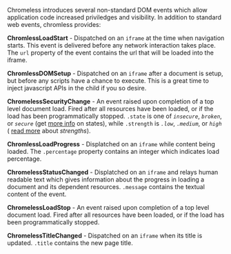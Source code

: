 Chromeless introduces several non-standard DOM events which allow
application code increased priviledges and visibility.  In addition to
standard web events, chromless provides:

**ChromlessLoadStart** - Dispatched on an `iframe` at the time when navigation
starts.  This event is delivered before any network interaction takes place.
The `url` property of the event contains the url that will be loaded into the
iframe.

**ChromlessDOMSetup** - Dispatched on an `iframe` after a document is setup, but
before any scripts have a chance to execute.  This is a great time to inject
javascript APIs in the child if you so desire.

**ChromelessSecurityChange** - An event raised upon completion of a top level document
load.  Fired after all resources have been loaded, or if the load has been
programmatically stopped. `.state` is one of *`insecure`*, *`broken`*, or *`secure`*
(get [more info](https://developer.mozilla.org/en/nsIWebProgressListener#State_Security_Flags)
on states), 
while `.strength` is *`.low`*, *`.medium`*, or *`high`* (
[read more](https://developer.mozilla.org/en/nsIWebProgressListener#Security_Strength_Flags)
about *strengths*).

**ChromlessLoadProgress** - Displatched on an `iframe` while content being loaded.
The `.percentage` property contains an integer which indicates load percentage.

**ChromelessStatusChanged** - Displatched on an `iframe` and relays human
readable text which gives information about the progress in loading a
document and its dependent resources.  `.message` contains the textual
content of the event.

**ChromelessLoadStop** - An event raised upon completion of a top level document
load.  Fired after all resources have been loaded, or if the load has been
programmatically stopped.

**ChromelessTitleChanged** - Dispatched on an `iframe` when its title is updated.
`.title` contains the new page title.
